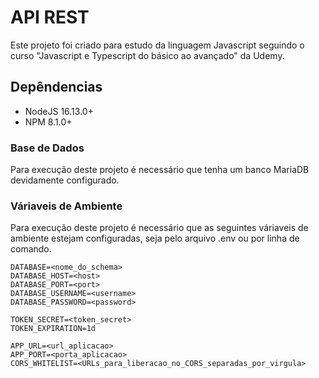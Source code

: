 # API REST
Este projeto foi criado para estudo da linguagem Javascript seguindo o curso "Javascript e Typescript do básico ao avançado" da Udemy.

## Depêndencias
* NodeJS 16.13.0+
* NPM 8.1.0+

### Base de Dados
Para execução deste projeto é necessário que tenha um banco MariaDB devidamente configurado.

### Váriaveis de Ambiente
Para execução deste projeto é necessário que as seguintes váriaveis de ambiente estejam configuradas, seja pelo arquivo .env ou por linha de comando.
```
DATABASE=<nome_do_schema>
DATABASE_HOST=<host>
DATABASE_PORT=<port>
DATABASE_USERNAME=<username>
DATABASE_PASSWORD=<password>

TOKEN_SECRET=<token_secret>
TOKEN_EXPIRATION=1d

APP_URL=<url_aplicacao>
APP_PORT=<porta_aplicacao>
CORS_WHITELIST=<URLs_para_liberacao_no_CORS_separadas_por_virgula>
```
